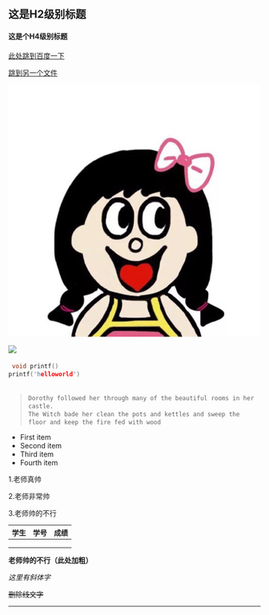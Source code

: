 ## 这是H2级别标题

#### 这是个H4级别标题

[此处跳到百度一下](http:\\www.baidu.com)

[跳到另一个文件](another.md)

![abc](b-ssl.duitang.jpg)

![](https://pic1.zhimg.com/v2-f0e7ed94a09504881fa21a96ea632b43_r.jpg)

```c
 void printf()
printf('helloworld')
     
```

> ```
> Dorothy followed her through many of the beautiful rooms in her castle.
> The Witch bade her clean the pots and kettles and sweep the floor and keep the fire fed with wood
> ```
>
> 

<ul>
    <li>First item</li>
<li>Second item</li>
<li>Third item</li>
<li>Fourth item</li>
</ul>

1.老师真帅

2.老师非常帅

3.老师帅的不行

| 学生 | 学号 | 成绩 |
| ---- | ---- | ---- |
|      |      |      |
|      |      |      |
|      |      |      |

**老师帅的不行（此处加粗）**

*这里有斜体字*

~~删除线文字~~

<hr size= "20" />

